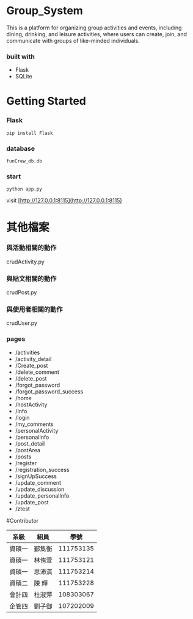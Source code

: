 # Group_System
This is a platform for organizing group activities and events, including dining, drinking, and leisure activities, where users can create, join, and communicate with groups of like-minded individuals.
### built with
* Flask
* SQLite

# Getting Started

### Flask
```
pip install Flask
```
### database
```
funCrew_db.db
```
### start
```
python app.py
```
visit [http://127.0.0.1:8115](http://127.0.0.1:8115)

# 其他檔案
### 與活動相關的動作
crudActivity.py
### 與貼文相關的動作
crudPost.py
### 與使用者相關的動作
crudUser.py
### pages
* /activities
* /activity_detail
* /Create_post
* /delete_comment
* /delete_post
* /forgot_password
* /forgot_password_success
* /home
* /hostActivity
* /Info
* /login
* /my_comments
* /personalActivity
* /personalInfo
* /post_detail
* /postArea
* /posts
* /register
* /registration_success
* /signUpSuccess
* /update_comment
* /update_discussion
* /update_personalInfo
* /update_post
* /ztest





 

















#Contributor

|  系級  |  組員  |    學號    |
|-------|--------|------------|
| 資碩一 | 鄞雋衡 | 111753135  |
| 資碩一 | 林侑萱 | 111753121  |
| 資碩一 | 思沛淇 | 111753214  |
| 資碩二 | 陳  輝 | 111753228  |
| 會計四 | 杜淑萍 | 108303067  |
| 企管四 | 劉子御 | 107202009  |

